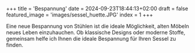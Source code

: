 +++
title = 'Bespannung'
date = 2024-09-23T18:44:13+02:00
draft = false
featured_image = 'images/sessel_huette.JPG'
index = 1
+++

Eine neue Bespannung von Stühlen ist die ideale Möglichkeit, alten Möbeln neues Leben einzuhauchen. Ob klassische Designs oder moderne Stoffe, gemeinsam helfe ich Ihnen die ideale Bespannung für Ihren Sessel zu finden.
